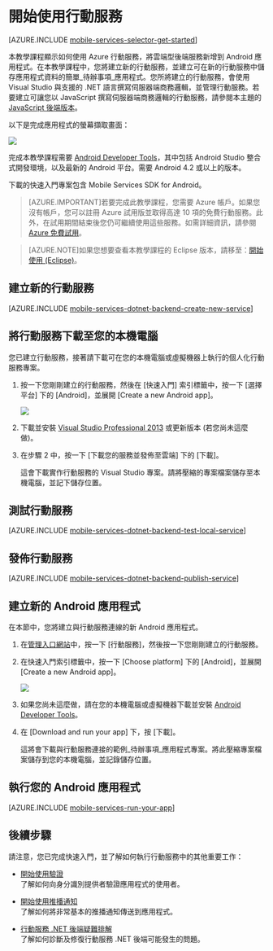 
<properties 
	pageTitle="開始為 Android 應用程式使用 Azure 行動服務" 
	description="遵循此教學課程，可開始使用 Azure 行動服務進行 Android 開發。" 
	services="mobile-services" 
	documentationCenter="android" 
	authors="RickSaling" 
	manager="dwrede" 
	editor=""/>

<tags 
	ms.service="mobile-services" 
	ms.workload="mobile" 
	ms.tgt_pltfrm="mobile-android" 
	ms.devlang="java" 
	ms.topic="article" 
	ms.date="05/13/2015" 
	ms.author="ricksal"/>


# <a name="getting-started"> </a>開始使用行動服務

[AZURE.INCLUDE [mobile-services-selector-get-started](../../includes/mobile-services-selector-get-started.md)]

本教學課程顯示如何使用 Azure 行動服務，將雲端型後端服務新增到 Android 應用程式。在本教學課程中，您將建立新的行動服務，並建立可在新的行動服務中儲存應用程式資料的簡單_待辦事項_應用程式。您所將建立的行動服務，會使用 Visual Studio 與支援的 .NET 語言撰寫伺服器端商務邏輯，並管理行動服務。若要建立可讓您以 JavaScript 撰寫伺服器端商務邏輯的行動服務，請參閱本主題的 [JavaScript 後端版本](mobile-services-android-get-started.md)。

以下是完成應用程式的螢幕擷取畫面：

![][0]

完成本教學課程需要 [Android Developer Tools][Android Studio]，其中包括 Android Studio 整合式開發環境，以及最新的 Android 平台。需要 Android 4.2 或以上的版本。

下載的快速入門專案包含 Mobile Services SDK for Android。

> [AZURE.IMPORTANT]若要完成此教學課程，您需要 Azure 帳戶。如果您沒有帳戶，您可以註冊 Azure 試用版並取得高達 10 項的免費行動服務。此外，在試用期間結束後您仍可繼續使用這些服務。如需詳細資訊，請參閱 [Azure 免費試用](http://azure.microsoft.com/pricing/free-trial/?WT.mc_id=AE564AB28)。

<!-- -->

> [AZURE.NOTE]如果您想要查看本教學課程的 Eclipse 版本，請移至：[開始使用 (Eclipse)]。

## <a name="create-new-service"> </a>建立新的行動服務

[AZURE.INCLUDE [mobile-services-dotnet-backend-create-new-service](../../includes/mobile-services-dotnet-backend-create-new-service.md)]

## 將行動服務下載至您的本機電腦

您已建立行動服務，接著請下載可在您的本機電腦或虛擬機器上執行的個人化行動服務專案。

1. 按一下您剛剛建立的行動服務，然後在 [快速入門] 索引標籤中，按一下 [選擇平台] 下的 [Android]，並展開 [Create a new Android app]。

	![][1]

2. 下載並安裝 [Visual Studio Professional 2013](https://go.microsoft.com/fwLink/p/?LinkID=391934) 或更新版本 (若您尚未這麼做)。

3. 在步驟 2 中，按一下 [下載您的服務並發佈至雲端] 下的 [下載]。

	這會下載實作行動服務的 Visual Studio 專案。請將壓縮的專案檔案儲存至本機電腦，並記下儲存位置。

## 測試行動服務

[AZURE.INCLUDE [mobile-services-dotnet-backend-test-local-service](../../includes/mobile-services-dotnet-backend-test-local-service.md)]

## 發佈行動服務

[AZURE.INCLUDE [mobile-services-dotnet-backend-publish-service](../../includes/mobile-services-dotnet-backend-publish-service.md)]

## 建立新的 Android 應用程式

在本節中，您將建立與行動服務連線的新 Android 應用程式。

1. 在[管理入口網站]中，按一下 [行動服務]，然後按一下您剛剛建立的行動服務。

2. 在快速入門索引標籤中，按一下 [Choose platform] 下的 [Android]，並展開 [Create a new Android app]。
 
	![][2]

3. 如果您尚未這麼做，請在您的本機電腦或虛擬機器下載並安裝 [Android Developer Tools][Android SDK]。

4. 在 [Download and run your app] 下，按 [下載]。

  	這將會下載與行動服務連接的範例_待辦事項_應用程式專案。將此壓縮專案檔案儲存到您的本機電腦，並記錄儲存位置。

## 執行您的 Android 應用程式

[AZURE.INCLUDE [mobile-services-run-your-app](../../includes/mobile-services-android-get-started.md)]

## <a name="next-steps"> </a>後續步驟
請注意，您已完成快速入門，並了解如何執行行動服務中的其他重要工作：

* [開始使用驗證] <br/>了解如何向身分識別提供者驗證應用程式的使用者。

* [開始使用推播通知] <br/>了解如何將非常基本的推播通知傳送到應用程式。

* [行動服務 .NET 後端疑難排解]<br/> 了解如何診斷及修復行動服務 .NET 後端可能發生的問題。

<!-- Anchors. -->
[Getting started with Mobile Services]: #getting-started
[Create a new mobile service]: #create-new-service
[Define the mobile service instance]: #define-mobile-service-instance
[Next Steps]: #next-steps

<!-- Images. -->
[0]: ./media/mobile-services-dotnet-backend-android-get-started/mobile-quickstart-completed-android.png
[1]: ./media/mobile-services-dotnet-backend-android-get-started/mobile-quickstart-steps-vs-AS.png
[2]: ./media/mobile-services-dotnet-backend-android-get-started/mobile-quickstart-steps-android-AS.png


[6]: ./media/mobile-services-dotnet-backend-android-get-started/mobile-portal-quickstart-android.png
[7]: ./media/mobile-services-dotnet-backend-android-get-started/mobile-quickstart-steps-android.png
[8]: ./media/mobile-services-dotnet-backend-android-get-started/mobile-eclipse-quickstart.png

[10]: ./media/mobile-services-dotnet-backend-android-get-started/mobile-quickstart-startup-android.png
[11]: ./media/mobile-services-dotnet-backend-android-get-started/mobile-data-tab.png
[12]: ./media/mobile-services-dotnet-backend-android-get-started/mobile-data-browse.png

[14]: ./media/mobile-services-dotnet-backend-android-get-started/mobile-services-import-android-workspace.png
[15]: ./media/mobile-services-dotnet-backend-android-get-started/mobile-services-import-android-project.png

<!-- URLs. -->
[開始使用 (Eclipse)]: mobile-services-dotnet-backend-android-get-started-EC.md
[Get started with data]: mobile-services-dotnet-backend-android-get-started-data.md
[開始使用驗證]: mobile-services-dotnet-backend-android-get-started-users.md
[開始使用推播通知]: mobile-services-dotnet-backend-android-get-started-push.md
[Android SDK]: https://go.microsoft.com/fwLink/p/?LinkID=280125
[Android Studio]: https://developer.android.com/sdk/index.html
[Mobile Services Android SDK]: https://go.microsoft.com/fwLink/p/?LinkID=266533
[行動服務 .NET 後端疑難排解]: mobile-services-dotnet-backend-how-to-troubleshoot.md

[管理入口網站]: https://manage.windowsazure.com/
 

<!---HONumber=July15_HO1-->